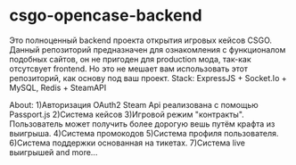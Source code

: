 # csgo-opencase-backend
Это полноценный backend проекта открытия игровых кейсов CSGO.
Данный репозиторий предназначен для ознакомления с функционалом подобных сайтов, он не пригоден для production мода, так-как отсутсвует frontend. Но это не мешает вам использовать этот репозиторий, как основу под ваш проект.
Stack: ExpressJS + Socket.Io + MySQL, Redis + SteamAPI

About:
1)Авторизация OAuth2 Steam Api реализована с помощью Passport.js
2)Система кейсов
3)Игровой режим "контракты". Пользователь может получить более дорогую вешь путём крафта из выигрыша. 
4)Система промокодов
5)Система профиля пользователя.
6)Система поддержки основанная на тикетах.
7)Система live выигрышей
and more...
